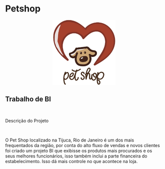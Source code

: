 # Petshop
<p align="center">
  <img width="200" src="https://github.com/lokih1/Petshop/blob/main/Petshop%20logo.JPG" alt="Petshop logo">
</p>
<h2>Trabalho de BI </h2> <br>
<p>Descrição do Projeto </p> <br>



O Pet Shop localizado na Tijuca, Rio de Janeiro é um dos mais frequentados da região, por conta do alto fluxo de vendas e novos clientes foi criado um projeto BI que exibisse os produtos mais procurados e os seus melhores funcionários, isso também inclui a parte financeira do estabelecimento. Isso dá mais controle no que acontece na loja. 
<br>



